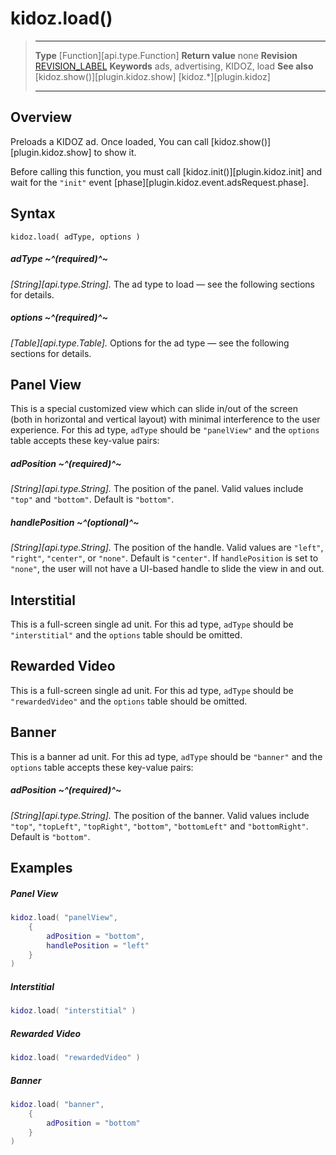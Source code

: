 # kidoz.load()

> --------------------- ------------------------------------------------------------------------------------------
> __Type__              [Function][api.type.Function]
> __Return value__      none
> __Revision__          [REVISION_LABEL](REVISION_URL)
> __Keywords__          ads, advertising, KIDOZ, load
> __See also__          [kidoz.show()][plugin.kidoz.show]
>						[kidoz.*][plugin.kidoz]
> --------------------- ------------------------------------------------------------------------------------------


## Overview

Preloads a KIDOZ ad. Once loaded, You can call [kidoz.show()][plugin.kidoz.show] to show it.

<div class="docs-tip-outer docs-tip-color-alert">
<div class="docs-tip-inner-left">
<div class="fa fa-exclamation-circle" style="font-size: 35px;"></div>
</div>
<div class="docs-tip-inner-right">

Before calling this function, you must call [kidoz.init()][plugin.kidoz.init] and wait for the `"init"` event [phase][plugin.kidoz.event.adsRequest.phase].

</div>
</div>


## Syntax

	kidoz.load( adType, options )

##### adType ~^(required)^~
_[String][api.type.String]._ The ad type to load &mdash; see the following sections for details.

##### options ~^(required)^~
_[Table][api.type.Table]._ Options for the ad type &mdash; see the following sections for details.


## Panel View

This is a special customized view which can slide in/out of the screen (both&nbsp;in horizontal and vertical&nbsp;layout) with minimal interference to the user experience. For this ad type, `adType` should be `"panelView"` and the `options` table accepts these <nobr>key-value</nobr> pairs:

##### adPosition ~^(required)^~
_[String][api.type.String]._ The position of the panel. Valid values include `"top"` and `"bottom"`. Default is `"bottom"`.

##### handlePosition ~^(optional)^~
_[String][api.type.String]._ The position of the handle. Valid values are `"left"`, `"right"`, `"center"`, or `"none"`. Default is `"center"`. If `handlePosition` is set to `"none"`, the user will not have a <nobr>UI-based</nobr> handle to slide the view in and out.


## Interstitial

This is a <nobr>full-screen</nobr> single ad unit. For this ad type, `adType` should be `"interstitial"` and the `options` table should be omitted.


## Rewarded Video

This is a <nobr>full-screen</nobr> single ad unit. For this ad type, `adType` should be `"rewardedVideo"` and the `options` table should be omitted.


## Banner

This is a banner ad unit. For this ad type, `adType` should be `"banner"` and the `options` table accepts these <nobr>key-value</nobr> pairs:

##### adPosition ~^(required)^~
_[String][api.type.String]._ The position of the banner. Valid values include `"top"`, `"topLeft"`, `"topRight"`,  `"bottom"`,  `"bottomLeft"` and `"bottomRight"`. Default is `"bottom"`.


## Examples

##### Panel View

``````lua
kidoz.load( "panelView",
	{
		adPosition = "bottom",
		handlePosition = "left"
	}
)
``````

##### Interstitial

``````lua
kidoz.load( "interstitial" )
``````

##### Rewarded Video

``````lua
kidoz.load( "rewardedVideo" )
``````

##### Banner

``````lua
kidoz.load( "banner",
	{
		adPosition = "bottom"
	}
)
``````

